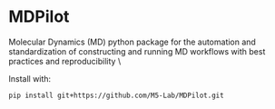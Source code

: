 # MDPilot
Molecular Dynamics (MD) python package for the automation and standardization of constructing and running MD workflows with best practices and reproducibility \

Install with:
```
pip install git+https://github.com/M5-Lab/MDPilot.git
```
